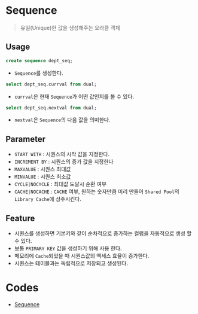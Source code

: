 # Sequence

> 유일(Unique)한 값을 생성해주는 오라클 객체

## Usage

```sql
create sequence dept_seq;
```

* `Sequence`를 생성한다.

```sql
select dept_seq.currval from dual;
```

* `currval`은 현재 `Sequence`가 어떤 값인지를 볼 수 있다.

```sql
select dept_seq.nextval from dual;
```

* `nextval`은 `Sequence`의 다음 값을 의미한다.

## Parameter

- `START WITH` : 시퀀스의 시작 값을 지정한다. 
- `INCREMENT BY` : 시퀀스의 증가 값을 지정한다
- `MAXVALUE` : 시퀀스 최대값
- `MINVALUE` : 시퀀스 최소값
- `CYCLE|NOCYCLE` : 최대값 도달시 순환 여부
- `CACHE|NOCACHE` : `CACHE` 여부, 원하는 숫자만큼 미리 만들어 `Shared Pool`의 `Library Cache`에 상주시킨다.

## Feature

* 시퀀스를 생성하면 기본키와 같이 순차적으로 증가하는 컬럼을 자동적으로 생성 할 수 있다. 
* 보통 `PRIMARY KEY` 값을 생성하기 위해 사용 한다.
* 메모리에 `Cache`되었을 때 시퀀스값의 액세스 효율이 증가한다.
* 시퀀스는 테이블과는 독립적으로 저장되고 생성된다.

# Codes

* [Sequence](https://github.com/TunaHG/Database/blob/master/SQL/10_Sequence.sql)